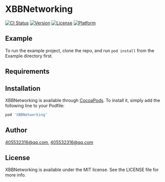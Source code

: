 # XBBNetworking

[![CI Status](https://img.shields.io/travis/405532316@qq.com/XBBNetworking.svg?style=flat)](https://travis-ci.org/405532316@qq.com/XBBNetworking)
[![Version](https://img.shields.io/cocoapods/v/XBBNetworking.svg?style=flat)](https://cocoapods.org/pods/XBBNetworking)
[![License](https://img.shields.io/cocoapods/l/XBBNetworking.svg?style=flat)](https://cocoapods.org/pods/XBBNetworking)
[![Platform](https://img.shields.io/cocoapods/p/XBBNetworking.svg?style=flat)](https://cocoapods.org/pods/XBBNetworking)

## Example

To run the example project, clone the repo, and run `pod install` from the Example directory first.

## Requirements

## Installation

XBBNetworking is available through [CocoaPods](https://cocoapods.org). To install
it, simply add the following line to your Podfile:

```ruby
pod 'XBBNetworking'
```

## Author

405532316@qq.com, 405532316@qq.com

## License

XBBNetworking is available under the MIT license. See the LICENSE file for more info.
